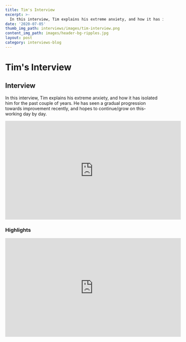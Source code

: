 ```yaml
---
title: Tim's Interview
excerpt: >-
  In this interview, Tim explains his extreme anxiety, and how it has isolated him for the past couple of years.
date: '2020-07-05'
thumb_img_path: interviews/images/tim-interview.png
content_img_path: images/header-bg-ripples.jpg
layout: post
category: interviews-blog
---
```


# Tim's Interview 

## Interview
In this interview, Tim explains his extreme anxiety, and how it has isolated him for the past couple of years. He has seen a gradual progression towards improvement recently, and hopes to continue/grow on this- working day by day.
<iframe width="560" height="315" src="https://www.youtube.com/embed/wN1ctGAffmA" frameborder="0" allow="accelerometer; autoplay; encrypted-media; gyroscope; picture-in-picture" allowfullscreen></iframe>

### Highlights
<iframe width="560" height="315" src="https://www.youtube.com/embed/Utin9aYtHzY" frameborder="0" allow="accelerometer; autoplay; encrypted-media; gyroscope; picture-in-picture" allowfullscreen></iframe>
